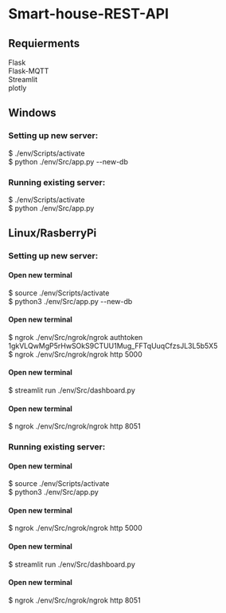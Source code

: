 # Smart-house-REST-API

## Requierments
Flask <br/>
Flask-MQTT <br/>
Streamlit <br/>
plotly <br/>


## Windows
### Setting up new server:<br/>
$ ./env/Scripts/activate<br/>
$ python ./env/Src/app.py --new-db<br/>

### Running existing server:<br/>
$ ./env/Scripts/activate<br/>
$ python ./env/Src/app.py<br/>

## Linux/RasberryPi

### Setting up new server:<br/>
#### Open new terminal
$ source ./env/Scripts/activate<br/>
$ python3 ./env/Src/app.py --new-db<br/>

#### Open new terminal 
$ ngrok ./env/Src/ngrok/ngrok authtoken 1gkVLQwMgP5rHwSOkS9CTUU1Mug_FFTqUuqCfzsJL3L5b5X5 <br/>
$ ngrok ./env/Src/ngrok/ngrok http 5000<br/>

#### Open new terminal
$ streamlit run ./env/Src/dashboard.py<br/>

#### Open new terminal
$ ngrok ./env/Src/ngrok/ngrok http 8051<br/>

### Running existing server:<br/>
#### Open new terminal
$ source ./env/Scripts/activate<br/>
$ python3 ./env/Src/app.py<br/>

#### Open new terminal 
$ ngrok ./env/Src/ngrok/ngrok http 5000

#### Open new terminal
$ streamlit run ./env/Src/dashboard.py<br/>

#### Open new terminal
$ ngrok ./env/Src/ngrok/ngrok http 8051<br/>